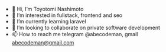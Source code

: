 - 👋 Hi, I’m Toyotomi Nashimoto
- 👀 I’m interested in fullstack, frontend and seo
- 🌱 I’m currently learning laravel
- 💞️ I’m looking to collaborate on private software development
- 📫 How to reach me telegram @abecodeman, gmail abecodeman@gmail.com

<!---
AbeCodeman/AbeCodeman is a ✨ special ✨ repository because its `README.md` (this file) appears on your GitHub profile.
You can click the Preview link to take a look at your changes.
--->
